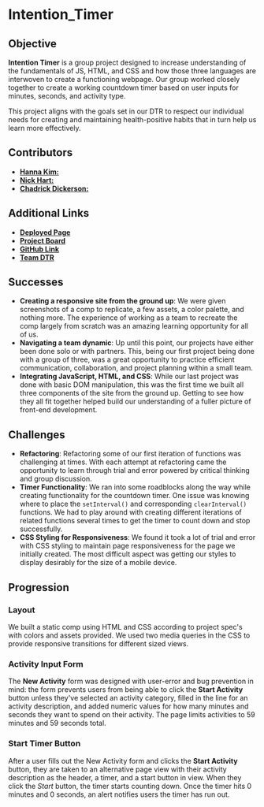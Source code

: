 # Intention_Timer

## Objective

**Intention Timer** is a group project designed to increase understanding of the fundamentals of JS, HTML, and CSS and how those three languages are interwoven to create a functioning webpage. Our group worked closely together to create a working countdown timer based on user inputs for minutes, seconds, and activity type.

This project aligns with the goals set in our DTR to respect our individual needs for creating and maintaining health-positive habits that in turn help us learn more effectively.

## Contributors
- [**Hanna Kim:**](https://github.com/hannakim91)
- [**Nick Hart:**](https://github.com/nickhartdev)
- [**Chadrick Dickerson:**](https://github.com/chadrick-d-dev)

## Additional Links
- **[Deployed Page](https://nickhartdev.github.io/Intention_Timer/)**
- **[Project Board](https://github.com/nickhartdev/Intention_Timer/projects/1)**
- **[GitHub Link](https://github.com/nickhartdev/Intention_Timer)**
- **[Team DTR](https://gist.github.com/nickhartdev/857df23059be59dc29b5751cd00fd2ad)**

## Successes

- **Creating a responsive site from the ground up**: We were given screenshots of a comp to replicate, a few assets, a color palette, and nothing more. The experience of working as a team to recreate the comp largely from scratch was an amazing learning opportunity for all of us.
- **Navigating a team dynamic**: Up until this point, our projects have either been done solo or with partners. This, being our first project being done with a group of three, was a great opportunity to practice efficient communication, collaboration, and project planning within a small team.
- **Integrating JavaScript, HTML, and CSS**: While our last project was done with basic DOM manipulation, this was the first time we built all three components of the site from the ground up. Getting to see how they all fit together helped build our understanding of a fuller picture of front-end development.

## Challenges

- **Refactoring**: Refactoring some of our first iteration of functions was challenging at times.
With each attempt at refactoring came the opportunity to learn through trial and error powered by critical thinking and group discussion.
- **Timer Functionality**: We ran into some roadblocks along the way while creating functionality for the countdown timer. One issue was knowing where to place the `setInterval()` and corresponding `clearInterval()` functions. We had to play around with creating different iterations of related functions several times to get the timer to count down and stop successfully.
- **CSS Styling for Responsiveness**: We found it took a lot of trial and error with CSS styling to maintain page responsiveness for the page we initially created. The most difficult aspect was getting our styles to display desirably for the size of a mobile device.

## Progression
### **Layout**
  We built a static comp using HTML and CSS according to project spec's with colors and assets provided.
  We used two media queries in the CSS to provide responsive transitions for different sized views.  
### Activity Input Form
  The **New Activity** form was designed with user-error and bug prevention in mind: the form prevents users from being able to click the **Start Activity** button unless they've selected an activity category, filled in the line for an activity description, and added numeric values for how many minutes and seconds they want to spend on their activity. The page limits activities to 59 minutes and 59 seconds total.
### Start Timer Button
  After a user fills out the New Activity form and clicks the **Start Activity** button, they are taken to an alternative page view with their activity description as the header, a timer, and a start button in view. When they click the *Start* button, the timer starts counting down. Once the timer hits 0 minutes and 0 seconds, an alert notifies users the timer has run out.
